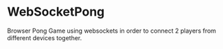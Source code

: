 # WebSocketPong
Browser Pong Game using websockets in order to connect 2 players from different devices together.
